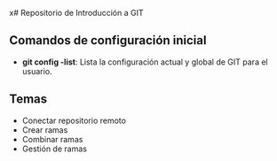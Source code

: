 x# Repositorio de Introducción a GIT

## Comandos de configuración inicial
- **git config -list**: Lista la configuración actual y global de GIT para el usuario.


## Temas
- Conectar repositorio remoto
- Crear ramas
- Combinar ramas
- Gestión de ramas
